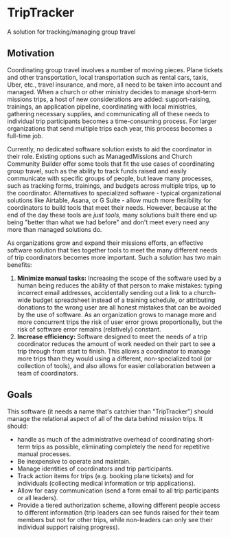 # TripTracker
A solution for tracking/managing group travel

## Motivation
Coordinating group travel involves a number of moving pieces. Plane tickets and other transportation, local transportation such as rental cars, taxis, Uber, etc., travel insurance, and more, all need to be taken into account and managed. When a church or other ministry decides to manage short-term missions trips, a host of new considerations are added: support-raising, trainings, an application pipeline, coordinating with local ministries, gathering necessary supplies, and communicating all of these needs to individual trip participants becomes a time-consuming process. For larger organizations that send multiple trips each year, this process becomes a full-time job.

Currently, no dedicated software solution exists to aid the coordinator in their role. Existing options such as ManagedMissions and Church Community Builder offer some tools that fit the use cases of coordinating group travel, such as the ability to track funds raised and easily communicate with specific groups of people, but leave many processes, such as tracking forms, trainings, and budgets across multiple trips, up to the coordinator. Alternatives to specialized software - typical organizational solutions like Airtable, Asana, or G Suite - allow much more flexibility for coordinators to build tools that meet their needs. However, because at the end of the day these tools are *just tools*, many solutions built there end up being "better than what we had before" and don't meet every need any more than managed solutions do.

As organizations grow and expand their missions efforts, an effective software solution that ties together tools to meet the many different needs of trip coordinators becomes more important. Such a solution has two main benefits:

1. **Minimize manual tasks:** Increasing the scope of the software used by a human being reduces the ability of that person to make mistakes: typing incorrect email addresses, accidentally sending out a link to a church-wide budget spreadsheet instead of a training schedule, or attributing donations to the wrong user are all honest mistakes that can be avoided by the use of software. As an organization grows to manage more and more concurrent trips the risk of user error grows proportionally, but the risk of software error remains (relatively) constant.
1. **Increase efficiency:** Software designed to meet the needs of a trip coordinator reduces the amount of work needed on their part to see a trip through from start to finish. This allows a coordinator to manage more trips than they would using a different, non-specialized tool (or collection of tools), and also allows for easier collaboration between a team of coordinators.

## Goals
This software (it needs a name that's catchier than "TripTracker") should manage the relational aspect of all of the data behind mission trips. It should:

* handle as much of the administrative overhead of coordinating short-term trips as possible, eliminating completely the need for repetitive manual processes. 
* Be inexpensive to operate and maintain. 
* Manage identities of coordinators and trip participants.
* Track action items for trips (e.g. booking plane tickets) and for individuals (collecting medical information or trip applications).
* Allow for easy communication (send a form email to all trip participants or all leaders).
* Provide a tiered authorization scheme, allowing different people access to different information (trip leaders can see funds raised for their team members but not for other trips, while non-leaders can only see their individual support raising progress).
